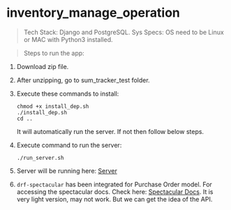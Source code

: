 # inventory_manage_operation

> Tech Stack: Django and PostgreSQL.
> Sys Specs: OS need to be Linux or MAC with Python3 installed.

> Steps to run the app:

 1. Download zip file.
 2. After unzipping, go to sum_tracker_test folder.
 3. Execute these commands to install:

    ```
    chmod +x install_dep.sh
    ./install_dep.sh
    cd ..
    ```
    It will automatically run the server. If not then follow below steps.
 4. Execute command to run the server:
 
    ```
    ./run_server.sh
    ```
 5. Server will be running here: [Server](http://127.0.0.1:9000/purchase/orders/)
 6. `drf-spectacular` has been integrated for Purchase Order model. For accessing the spectacular docs. Check here: [Spectacular Docs](http://127.0.0.1:9000/docs/). It is very light version, may not work. But we can get the idea of the API.


